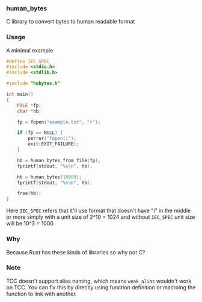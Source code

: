 ### human_bytes
C library to convert bytes to human readable format

### Usage
A minimal example
```c
#define IEC_SPEC
#include <stdio.h>
#include <stdlib.h>

#include "hubytes.h"

int main()
{
    FILE *fp;
    char *hb;

    fp = fopen("example.txt", "r");

    if (fp == NULL) {
        perror("fopen()");
        exit(EXIT_FAILURE);
    }

    hb = human_bytes_from_file(fp);
    fprintf(stdout, "%s\n", hb);

    hb = human_bytes(10000);
    fprintf(stdout, "%s\n", hb);

    free(hb);
}
```

Here `IEC_SPEC` refers that it'll use format that doesn't have "i" in the middle or more simply with a unit size of 2^10 = 1024 and without `IEC_SPEC` unit size will be 10^3 = 1000

### Why
Because Rust has these kinds of libraries so why not C?

### Note
TCC doesn't support alias naming, which means `weak_alias` wouldn't work on TCC. You can fix this by directly using function definition or macroing the function to link with another.
